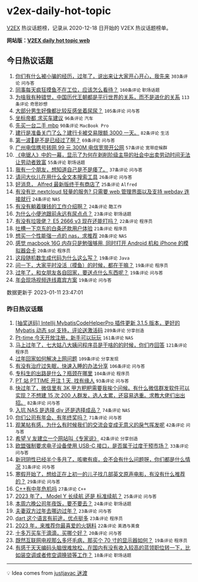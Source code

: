 # v2ex-daily-hot-topic

[V2EX](https://www.v2ex.com/) 热议话题榜，记录从 2020-12-18 日开始的 V2EX 热议话题榜单。

**网站版：[V2EX daily hot topic web](https://boojack.github.io/v2ex-daily-hot-topic-web/)**

## 今日热议话题

<!-- TODAY BEGIN -->

1. [你们有什么被小骗的经历，过年了，说出来让大家开心开心，我先来](https://www.v2ex.com/t/908087) `303条评论` `问与答`
1. [同事每天疯狂摸鱼不在工位，应该怎么看待？](https://www.v2ex.com/t/908146) `160条评论` `职场话题`
1. [为啥我有种错觉，中国历代王朝都是平行世界的关系，而不是进化的关系](https://www.v2ex.com/t/908094) `113条评论` `奇思妙想`
1. [大部分男生好像都比较反感坐着尿尿？](https://www.v2ex.com/t/908144) `105条评论` `问与答`
1. [坐标帝都 求买车建议](https://www.v2ex.com/t/908066) `96条评论` `汽车`
1. [先买一台二手 mbp](https://www.v2ex.com/t/908074) `90条评论` `MacBook Pro`
1. [建行是准备关门了么？建行卡被交易限额 3000 一天。](https://www.v2ex.com/t/908184) `82条评论` `生活`
1. [第一波🐑是不是已经过了啊？](https://www.v2ex.com/t/908089) `69条评论` `问与答`
1. [广州电信携号转网 99 元 300M 电信宽带开公网](https://www.v2ex.com/t/908119) `57条评论` `宽带症候群`
1. [《电锯人》中的一幕，显示了为何在剥削阶级主导的社会中出卖劳动时间无法让劳动者致富](https://www.v2ex.com/t/908055) `55条评论` `职场话题`
1. [我有一个朋友，想知道自己是不是痿了。](https://www.v2ex.com/t/908239) `37条评论` `问与答`
1. [请问大伙儿在用什么全文本搜索工具](https://www.v2ex.com/t/908064) `26条评论` `问与答`
1. [好消息， Alfred 最新版终于有商店了](https://www.v2ex.com/t/908071) `25条评论` `Alfred`
1. [有没有比 nextcloud 轻量的服务? 只需要 web 管理界面以及支持 webdav 连接就行](https://www.v2ex.com/t/908161) `24条评论` `NAS`
1. [有没有躺着赚钱的工作介绍啊？](https://www.v2ex.com/t/908104) `24条评论` `酷工作`
1. [为什么小便池跟前永远有尿点点？](https://www.v2ex.com/t/908133) `23条评论` `职场话题`
1. [有没有垃圾佬？ E5 2666 v3 现在还能打吗？](https://www.v2ex.com/t/908165) `22条评论` `程序员`
1. [吐槽一下京东的白条还款用户体验](https://www.v2ex.com/t/908131) `21条评论` `程序员`
1. [想买一个性能强一点的 nas，求推荐](https://www.v2ex.com/t/908232) `20条评论` `NAS`
1. [感觉 macbook 16G 内存只是勉强够用, 同时打开 Android 机和 iPhone 的模拟器会卡](https://www.v2ex.com/t/908155) `20条评论` `程序员`
1. [这段随机数生成代码为什么这么写？](https://www.v2ex.com/t/908198) `19条评论` `Java`
1. [问一下，大家平时没活（摸鱼）的时候，都在干嘛？](https://www.v2ex.com/t/908191) `19条评论` `程序员`
1. [过年了，和女朋友各自回家，要送点什么东西呢？](https://www.v2ex.com/t/908186) `19条评论` `问与答`
1. [年会现场视频连线嘉宾方案](https://www.v2ex.com/t/908084) `19条评论` `问与答`

数据更新于 2023-01-11 23:47:01

<!-- TODAY END -->

### 昨日热议话题

<!-- YESTERDAY BEGIN -->

1. [[抽奖送码] Intellij MybatisCodeHelperPro 插件更新 3.1.5 版本，更好的 Mybatis 动态 sql 支持，评论送激活码](https://www.v2ex.com/t/907864) `289条评论` `分享创造`
1. [Pt-time 今天开放注册，新手可以玩玩](https://www.v2ex.com/t/907792) `161条评论` `NAS`
1. [马上过年了，七大姑八大姨问程序员是干啥的的时候，你们咋回答](https://www.v2ex.com/t/907843) `121条评论` `程序员`
1. [过年回家如何解决上网问题](https://www.v2ex.com/t/907835) `109条评论` `分享发现`
1. [有没有治疗过失眠，快速入睡的办法分享](https://www.v2ex.com/t/907790) `106条评论` `问与答`
1. [专科生的出路是什么？瓶颈在哪里](https://www.v2ex.com/t/907921) `104条评论` `程序员`
1. [PT 站 PTTIME 开注 1 天, 找有缘人](https://www.v2ex.com/t/907786) `93条评论` `问与答`
1. [快过年了，微信里有 3K 甲方粑粑需要我挨个问候。有什么微信群发软件可以实现？不想建 15 次 200 人群发，选人太累，还容易选重。求教大佬们出出招。](https://www.v2ex.com/t/907798) `82条评论` `问与答`
1. [入坑 NAS 是选择 diy 还是选择成品？](https://www.v2ex.com/t/907802) `74条评论` `NAS`
1. [你们公司有年会、有年终奖吗？](https://www.v2ex.com/t/907857) `71条评论` `问与答`
1. [观某帖有感，为什么有时候我们的交流会变成无意义的戾气挥发呢](https://www.v2ex.com/t/907970) `42条评论` `问与答`
1. [希望 V 友建立一个网站叫《专家说》](https://www.v2ex.com/t/907899) `42条评论` `分享创造`
1. [欧盟强制要求电子设备使用 USB-C 接口，是否属于过度干预市场？](https://www.v2ex.com/t/907953) `33条评论` `问与答`
1. [新冠阴性已经半个多月了，咳嗽有痰，会不会有什么问题呀，你们都是什么情况](https://www.v2ex.com/t/907815) `31条评论` `问与答`
1. [寒假开始了，想给正在上初一的儿子找几部英文原声电影，有没有什么推荐的？](https://www.v2ex.com/t/907939) `29条评论` `问与答`
1. [C++有中年危机吗](https://www.v2ex.com/t/907824) `27条评论` `C++`
1. [2023 年了， Model Y 长续航 还是 标准续航？](https://www.v2ex.com/t/907826) `25条评论` `问与答`
1. [本周六晚公司年夜饭，要不要去？](https://www.v2ex.com/t/907917) `24条评论` `职场话题`
1. [夫妻双方过年去哪边过年？](https://www.v2ex.com/t/907978) `23条评论` `问与答`
1. [dart 这个语言有前途，优点挺多](https://www.v2ex.com/t/907891) `23条评论` `程序员`
1. [2023 年，来推荐你最喜爱的火锅料](https://www.v2ex.com/t/908001) `22条评论` `美酒与美食`
1. [十多万买车干滴滴，买哪个好？](https://www.v2ex.com/t/907991) `20条评论` `问与答`
1. [既然互联网电视那么多坏毛病，那买个 70 寸的显示器如何？](https://www.v2ex.com/t/907804) `19条评论` `程序员`
1. [有感于天天编码头脑很难放松，在国内有没有收入较高的蓝领职位转一下，比如装空调或者修空调换锁等工作？](https://www.v2ex.com/t/907827) `18条评论` `职场话题`

<!-- YESTERDAY END -->

---

💡 Idea comes from [justjavac 迷渡](https://github.com/justjavac/)
